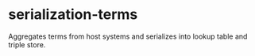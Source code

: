 # serialization-terms
Aggregates terms from host systems and serializes into lookup table and triple store.
